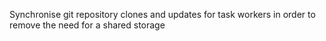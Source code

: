 Synchronise git repository clones and updates for task workers in order to remove the need for a shared storage